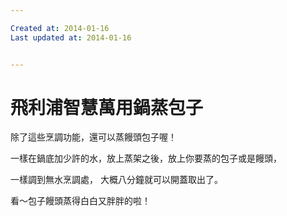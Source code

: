 ```yaml
---

Created at: 2014-01-16
Last updated at: 2014-01-16


---
```


# 飛利浦智慧萬用鍋蒸包子


除了這些烹調功能，還可以蒸饅頭包子喔！

一樣在鍋底加少許的水，放上蒸架之後，放上你要蒸的包子或是饅頭，

一樣調到無水烹調處，
大概八分鐘就可以開蓋取出了。

看～包子饅頭蒸得白白又胖胖的啦！

